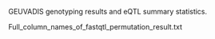 GEUVADIS genotyping results and eQTL summary statistics.

Full_column_names_of_fastqtl_permutation_result.txt
